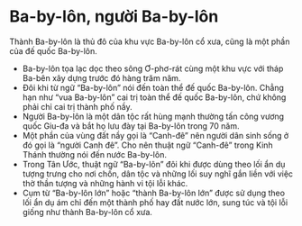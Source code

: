 # Ba-by-lôn, người Ba-by-lôn

Thành Ba-by-lôn là thủ đô của khu vực Ba-by-lôn cổ xưa, cũng là một phần của đế quốc Ba-by-lôn. 
- Ba-by-lôn tọa lạc dọc theo sông Ơ-phơ-rát cùng một khu vực với tháp Ba-bên xây dựng trước đó hàng trăm năm.
- Đôi khi từ ngữ “Ba-by-lôn” nói đến toàn thể đế quốc Ba-by-lôn.  Chẳng hạn như “vua Ba-by-lôn” cai trị toàn thể đế quốc Ba-by-lôn, chứ không phải chỉ cai trị thành phố nầy.
- Người Ba-by-lôn là một dân tộc rất hùng mạnh thường tấn công vương quốc Giu-đa và bắt họ lưu đày tại Ba-by-lôn trong 70 năm.
- Một phần của vùng đất nầy gọi là “Canh-đê” nên người dân sinh sống ở đó gọi là “người Canh đê”. Cho nên thuật ngữ “Canh-đê” trong Kinh Thánh thường nói đến nước Ba-by-lôn. 
- Trong Tân Ước, thuật ngữ “Ba-by-lôn” đôi khi được dùng theo lối ẩn dụ tượng trưng cho nơi chốn, dân tộc và những lối suy nghĩ gắn liền với việc thờ thần tượng và những hành vi tội lỗi khác. 
- Cụm từ “Ba-by-lôn lớn” hoặc “thành Ba-by-lôn lớn” được sử dụng theo lối ẩn dụ ám chỉ đến một thành phố hay đất nước lớn, sung túc và tội lỗi giống như thành Ba-by-lôn cổ xưa.

